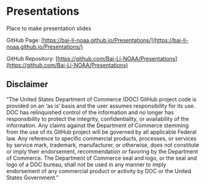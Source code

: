 # Presentations

Place to make presentation slides

GitHub Page: [https://bai-li-noaa.github.io/Presentations/](https://bai-li-noaa.github.io/Presentations/)  

GitHub Repository: [https://github.com/Bai-Li-NOAA/Presentations](https://github.com/Bai-Li-NOAA/Presentations)

## Disclaimer
“The United States Department of Commerce (DOC) GitHub project code is provided on an ‘as is’ basis and the user assumes responsibility for its use. DOC has relinquished control of the information and no longer has responsibility to protect the integrity, confidentiality, or availability of the information. Any claims against the Department of Commerce stemming from the use of its GitHub project will be governed by all applicable Federal law. Any reference to specific commercial products, processes, or services by service mark, trademark, manufacturer, or otherwise, does not constitute or imply their endorsement, recommendation or favoring by the Department of Commerce. The Department of Commerce seal and logo, or the seal and logo of a DOC bureau, shall not be used in any manner to imply endorsement of any commercial product or activity by DOC or the United States Government.”
